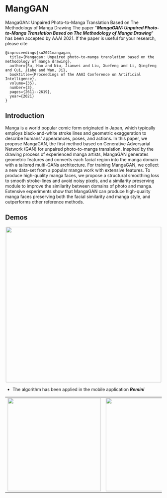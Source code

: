 # MangGAN
MangaGAN: Unpaired Photo-to-Manga Translation Based on The Methodology of Manga Drawing
The paper "***MangaGAN: Unpaired Photo-to-Manga Translation Based on The Methodology of Manga Drawing***" has been accepted by AAAI 2021. If the paper is useful for your research, please cite
```
@inproceedings{su2021mangagan,
  title={Mangagan: Unpaired photo-to-manga translation based on the methodology of manga drawing},
  author={Su, Hao and Niu, Jianwei and Liu, Xuefeng and Li, Qingfeng and Cui, Jiahe and Wan, Ji},
  booktitle={Proceedings of the AAAI Conference on Artificial Intelligence},
  volume={35},
  number={3},
  pages={2611--2619},
  year={2021}
}
```
## Introduction

Manga is a world popular comic form originated in Japan, which typically employs black-and-white stroke lines and geometric exaggeration to describe humans' appearances, poses, and actions. In this paper, we propose MangaGAN, the first method based on Generative Adversarial Network (GAN) for unpaired photo-to-manga translation. Inspired by the drawing process of experienced manga artists, MangaGAN generates geometric features and converts each facial region into the manga domain with a tailored multi-GANs architecture. For training MangaGAN, we collect a new data-set from a popular manga work with extensive features. To produce high-quality manga faces, we propose a structural smoothing loss to smooth stroke-lines and avoid noisy pixels, and a similarity preserving module to improve the similarity between domains of photo and manga. Extensive experiments show that MangaGAN can produce high-quality manga faces preserving both the facial similarity and manga style, and outperforms other reference methods.

## Demos
<div align=center><img src="https://github.com/SwordHolderSH/MangGAN/blob/main/outputs/image1.gif" width="500" /></div>

* The algorithm has been applied in the mobile application ***Remini***
<table>
<tr>
 <td align="center"><div align=center><img src="https://github.com/SwordHolderSH/MangGAN/blob/main/outputs/app.png" width="300" /></div></td>
 <td align="center" ><div align=center><img src="https://github.com/SwordHolderSH/MangGAN/blob/main/outputs/image3.gif" width="300" /></div></td>
</tr>
</table>


